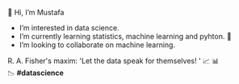 👋 Hi, I’m Mustafa
- I’m interested in data science.
- I’m currently learning statistics, machine learning and pyhton. 👀
- I’m looking to collaborate on machine learning.

R. A. Fisher's maxim: 'Let the data speak for themselves! ' :chart_with_upwards_trend: :bar_chart: :chart_with_downwards_trend: **#datascience**

<!---
muscak/muscak is a ✨ special ✨ repository because its `README.md` (this file) appears on your GitHub profile.
You can click the Preview link to take a look at your changes.
--->
